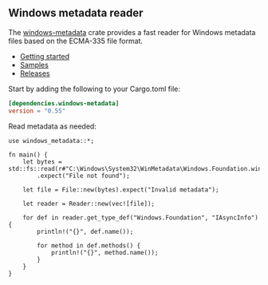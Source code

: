 ## Windows metadata reader

The [windows-metadata](https://crates.io/crates/windows-metadata) crate provides a fast reader for Windows metadata files based on the ECMA-335 file format.

* [Getting started](https://kennykerr.ca/rust-getting-started/)
* [Samples](https://github.com/microsoft/windows-rs/tree/0.55.0/crates/samples) <!-- link to samples for upcoming release -->
* [Releases](https://github.com/microsoft/windows-rs/releases)

Start by adding the following to your Cargo.toml file:

```toml
[dependencies.windows-metadata]
version = "0.55"
```

Read metadata as needed:

```rust,no_run
use windows_metadata::*;

fn main() {
    let bytes = std::fs::read(r#"C:\Windows\System32\WinMetadata\Windows.Foundation.winmd"#)
        .expect("File not found");

    let file = File::new(bytes).expect("Invalid metadata");

    let reader = Reader::new(vec![file]);

    for def in reader.get_type_def("Windows.Foundation", "IAsyncInfo") {
        println!("{}", def.name());

        for method in def.methods() {
            println!("{}", method.name());
        }
    }
}
```
